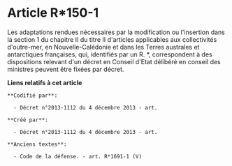 # Article R*150-1 

Les adaptations rendues nécessaires par la modification ou l'insertion dans la section 1 du chapitre II du titre II
d'articles applicables aux collectivités d'outre-mer, en Nouvelle-Calédonie et dans les Terres australes et antarctiques
françaises, qui, identifiés par un R. *, correspondent à des dispositions relevant d'un décret en Conseil d'Etat délibéré en
conseil des ministres peuvent être fixées par décret.

**Liens relatifs à cet article**

	**Codifié par**:

	  - Décret n°2013-1112 du 4 décembre 2013 - art.

	**Créé par**:

	  - Décret n°2013-1112 du 4 décembre 2013 - art.

	**Anciens textes**:

	  - Code de la défense. - art. R*1691-1 (V)
